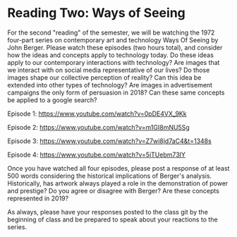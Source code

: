 **Reading Two: Ways of Seeing**
======================
For the second "reading" of the semester, we will be watching the 1972 four-part series on contemporary art and technology Ways Of Seeing by John Berger. Please watch these episodes (two hours total), and consider how the ideas and concepts apply to technology today. Do these ideas apply to our contemporary interactions with technology? Are images that we interact with on social media representative of our lives? Do those images shape our collective perception of reality? Can this idea be extended into other types of technology? Are images in advertisement campaigns the only form of persuasion in 2018? Can these same concepts be applied to a google search?

Episode 1: https://www.youtube.com/watch?v=0pDE4VX_9Kk

Episode 2: https://www.youtube.com/watch?v=m1GI8mNU5Sg

Episode 3: https://www.youtube.com/watch?v=Z7wi8jd7aC4&t=1348s

Episode 4: https://www.youtube.com/watch?v=5jTUebm73IY

Once you have watched all four episodes, please post a response of at least 500 words considering the historical implications of Berger's analysis. Historically, has artwork always played a role in the demonstration of power and prestige? Do you agree or disagree with Berger? Are these concepts represented in 2019?

As always, please have your responses posted to the class git by the beginning of class and be prepared to speak about your reactions to the series.
